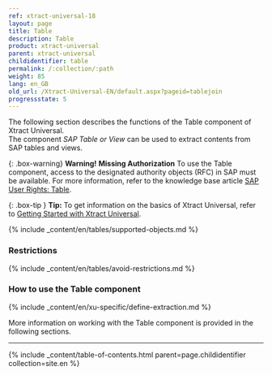 ```yaml
---
ref: xtract-universal-18
layout: page
title: Table
description: Table
product: xtract-universal
parent: xtract-universal
childidentifier: table
permalink: /:collection/:path
weight: 85
lang: en_GB
old_url: /Xtract-Universal-EN/default.aspx?pageid=tablejoin
progressstate: 5
---
```

The following section describes the functions of the Table component of Xtract Universal. <br>
The component *SAP Table or View* can be used to extract contents from SAP tables and views. <br>

{: .box-warning}
**Warning!** **Missing Authorization**
To use the Table component, access to the designated authority objects (RFC) in SAP must be available.
For more information, refer to the knowledge base article [SAP User Rights: Table](https://kb.theobald-software.com/sap/authority-objects-sap-user-rights#table).


{: .box-tip }
**Tip:** To get information on the basics of Xtract Universal, refer to [Getting Started with Xtract Universal](./getting-started). <br>

{% include _content/en/tables/supported-objects.md %}

### Restrictions
{% include _content/en/tables/avoid-restrictions.md  %}


### How to use the Table component
{% include _content/en/xu-specific/define-extraction.md %}

More information on working with the Table component is provided in the following sections.

---

{% include _content/table-of-contents.html parent=page.childidentifier collection=site.en %}